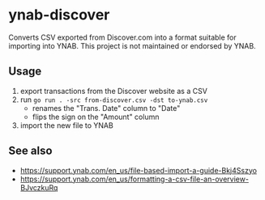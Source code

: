 # ynab-discover

Converts CSV exported from Discover.com into a format suitable for importing
into YNAB. This project is not maintained or endorsed by YNAB.

## Usage

1. export transactions from the Discover website as a CSV
2. run `go run . -src from-discover.csv -dst to-ynab.csv`
    - renames the "Trans. Date" column to "Date"
    - flips the sign on the "Amount" column
3. import the new file to YNAB

## See also

- <https://support.ynab.com/en_us/file-based-import-a-guide-Bkj4Sszyo>
- <https://support.ynab.com/en_us/formatting-a-csv-file-an-overview-BJvczkuRq>